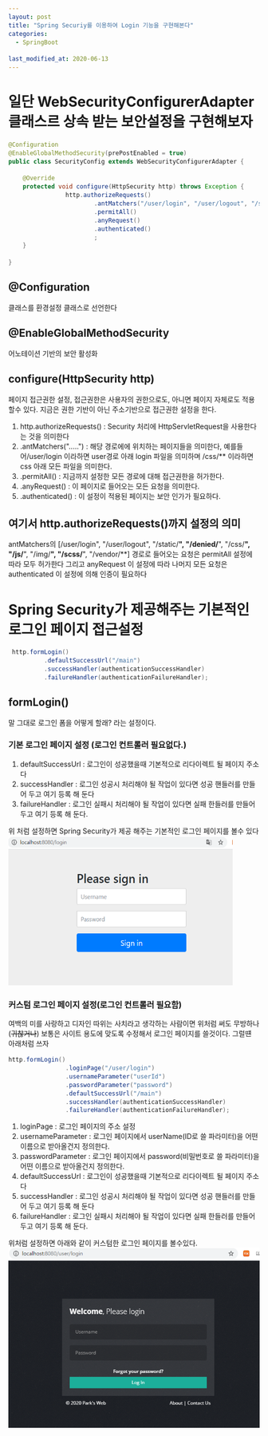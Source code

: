 ```yaml
---
layout: post
title: "Spring Securiy를 이용하여 Login 기능을 구현해본다"
categories:
  - SpringBoot

last_modified_at: 2020-06-13
---
```


# 일단 WebSecurityConfigurerAdapter 클래스르 상속 받는 보안설정을 구현해보자

```java
@Configuration
@EnableGlobalMethodSecurity(prePostEnabled = true)
public class SecurityConfig extends WebSecurityConfigurerAdapter {

    @Override
    protected void configure(HttpSecurity http) throws Exception {
                http.authorizeRequests()
                        .antMatchers("/user/login", "/user/logout", "/static/**", "/denied/**", "/css/**", "/js/**", "/img/**", "/scss/**", "/vendor/**")
                        .permitAll()
                        .anyRequest()
                        .authenticated()
                        ;
    }

}
```
## @Configuration
클래스를 환경설정 클래스로 선언한다
## @EnableGlobalMethodSecurity
어노테이션 기반의 보안 활성화

## configure(HttpSecurity http) 
페이지 접근권한 설정, 접근권한은 사용자의 권한으로도, 아니면 페이지 자체로도 적용할수 있다. 지금은 권한 기반이 아닌 주소기반으로 접근권한 설정을 한다.
1. http.authorizeRequests() : Security 처리에 HttpServletRequest을 사용한다는 것을 의미한다
2. .antMatchers(".....") : 해당 경로에에 위치하는 페이지들을 의미한다, 예를들어/user/login 이라하면 user경로 아래 login 파일을 의미하며 /css/** 이라하면 css 아래 모든 파일을 의미한다.
3. .permitAll() : 지금까지 설정한 모든 경로에 대해 접근권한을 허가한다.
4. .anyRequest() : 이 페이지로 들어오는 모든 요청을 의미한다.
5. .authenticated() : 이 설정이 적용된 페이지는 보안 인가가 필요하다.

## 여기서 http.authorizeRequests()까지 설정의 의미
antMatchers의 [/user/login", "/user/logout", "/static/**", "/denied/**", "/css/**", "/js/**", "/img/**", "/scss/**", "/vendor/**] 경로로 들어오는 요청은 permitAll 설정에 따라 모두 허가한다
그리고 anyRequest 이 설정에 따라 나머지 모든 요청은 authenticated 이 설정에 의해 인증이 필요하다

# Spring Security가 제공해주는 기본적인 로그인 페이지 접근설정

```java
 http.formLogin()
          .defaultSuccessUrl("/main")
          .successHandler(authenticationSuccessHandler)
          .failureHandler(authenticationFailureHandler);

```

## formLogin()
말 그대로 로그인 폼을 어떻게 할래? 라는 설정이다.
### 기본 로그인 페이지 설정 (로그인 컨트롤러 필요없다.)
1. defaultSuccessUrl : 로그인이 성공했을때 기본적으로 리다이렉트 될 페이지 주소다
2. successHandler : 로그인 성공시 처리해야 될 작업이 있다면 성공 핸들러를 만들어 두고 여기 등록 해 둔다
3. failureHandler : 로그인 실패시 처리해야 될 작업이 있다면 실패 한들러를 만들어 두고 여기 등록 해 둔다.

위 처럼 설정하면 Spring Security가 제공 해주는 기본적인 로그인 페이지를 볼수 있다
<img src="_screenshots/Security_Default_Login.png" width="450px" height="300px" title="기본 로그인 화면"></img>

### 커스텀 로그인 페이지 설정(로그인 컨트롤러 필요함)
여백의 미를 사랑하고 디자인 따위는 사치라고 생각하는 사람이면 위처럼 써도 무방하나(~~귀찮거나~~) 보통은 사이트 용도에 맞도록 수정해서 로그인 페이지를 쓸것이다. 그럴떈 아래처럼 쓰자

```java
http.formLogin()
                .loginPage("/user/login")
                .usernameParameter("userId")
                .passwordParameter("password")
                .defaultSuccessUrl("/main")
                .successHandler(authenticationSuccessHandler)
                .failureHandler(authenticationFailureHandler);

```

1. loginPage : 로그인 페이지의 주소 설정
2. usernameParameter : 로그인 페이지에서 userName(ID로 쓸 파라미터)을 어떤 이름으로 받아올건지 정의한다.
3. passwordParameter : 로그인 페이지에서 password(비밀번호로 쓸 파라미터)을 어떤 이름으로 받아올건지 정의한다.
4. defaultSuccessUrl : 로그인이 성공했을때 기본적으로 리다이렉트 될 페이지 주소다
5. successHandler : 로그인 성공시 처리해야 될 작업이 있다면 성공 핸들러를 만들어 두고 여기 등록 해 둔다
6. failureHandler : 로그인 실패시 처리해야 될 작업이 있다면 실패 한들러를 만들어 두고 여기 등록 해 둔다.

위처럼 설정하면 아래와 같이 커스텀한 로그인 페이지를 볼수있다.
![ex_screenshot](/assets/img/Custom_Login.PNG)